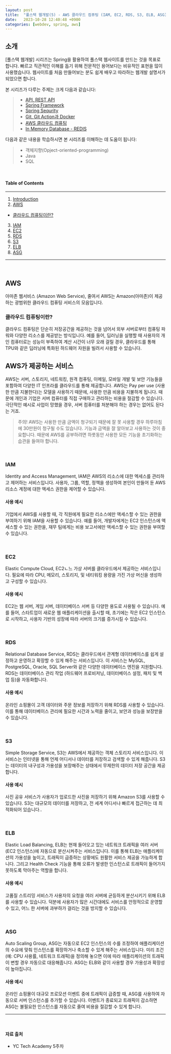 ```yaml
---
layout: post
title:  "풀스택 웹개발(5) - AWS 클라우드 컴퓨팅 (IAM, EC2, RDS, S3, ELB, ASG)"
date:   2023-10-28 12:40:48 +0900
categories: [webdev, spring, aws]
---
```



## 소개
[풀스택 웹개발] 시리즈는 Spring을 활용하여 풀스택 웹사이트를 만드는 것을 목표로 합니다. 빠르고 직관적인 이해를 돕기 위해 전문적인 용어보다는 비유적인 표현을 많이 사용했습니다. 웹사이트를 처음 만들어보는 분도 쉽게 배우고 따라하는 웹개발 설명서가 되었으면 합니다.

본 시리즈가 다루는 주제는 크게 다음과 같습니다:
> - [API, REST API](#https://minisemin.github.io/webdev/2023/09/09/webdev1.html)
> - [Spring Framework](#https://minisemin.github.io/webdev/2023/09/14/webdev2.html)
> - [Spring Sequrity](#https://minisemin.github.io/webdev/2023/10/07/webdev3_spring_security.html)
> - [Git, Git Action과 Docker](#https://minisemin.github.io/webdev/2023/10/14/webdev4_git_gitaction_docker.html)
> - [AWS 클라우드 컴퓨팅](#https://minisemin.github.io/webdev/2023/10/14/webdev5_AWS.html)
> - [In Memory Database - REDIS](#https://minisemin.github.io/webdev/2023/11/04/webdev6_redis.html)

다음과 같은 내용을 학습하시면 본 시리즈를 이해하는 데 도움이 됩니다:
> - 객체지향(Opject-oriented-programming)
> - Java
> - SQL

&nbsp;
&nbsp;
&nbsp;
&nbsp;
&nbsp;

#### Table of Contents
---
1. [Introduction](#소개)
2. [AWS](#aws)
- [클라우드 컴퓨팅이란?](#클라우드-컴퓨팅이란)
3. [IAM](#iam)
4. [EC2](#ec2)
5. [RDS](#rds)
6. [S3](#s3)
7. [ELB](#elb)
8. [ASG](#asg)

---

&nbsp;
&nbsp;
&nbsp;
&nbsp;
&nbsp;

## AWS

아마존 웹서비스 (Amazon Web Service), 줄여서 AWS는 Amazon(아마존)이 제공하는 광범위한 클라우드 컴퓨팅 서비스의 모음입니다.

### 클라우드 컴퓨팅이란?
클라우드 컴퓨팅은 단순히 저장공간을 제공하는 것을 넘어서 외부 서버로부터 컴퓨팅 파워와 다양한 리소스를 제공받는 방식입니다. 예를 들어, 딥러닝을 실행할 때 사용자의 개인 컴퓨터로는 성능이 부족하여 계산 시간이 너무 오래 걸릴 경우, 클라우드를 통해 TPU와 같은 딥러닝에 특화된 하드웨어 자원을 빌려서 사용할 수 있습니다.

## AWS가 제공하는 서비스
AWS는 서버, 스토리지, 네트워킹, 원격 컴퓨팅, 이메일, 모바일 개발 및 보안 기능들을 포함하여 다양한 IT 인프라를 클라우드를 통해 제공합니다. AWS는 Pay per use (사용한 만큼 지불한다)는 모델을 사용하기 때문에, 사용한 만큼 비용을 지불하게 됩니다. 때문에 개인과 기업은 서버 컴퓨터를 직접 구매하고 관리하는 비용을 절감할 수 있습니다. 극단적인 예시로 사업이 망했을 경우, 서버 컴퓨터를 처분해야 하는 경우는 없어도 된다는 거죠.

> 주의! AWS는 사용한 만큼 금액이 청구되기 때문에 잘 못 사용할 경우 하루아침에 30만원이 청구될 수도 있습니다. 기능과 금액을 잘 알아보고 사용하는 것이 중요합니다. 때문에 AWS를 공부하려면 하룻동안 사용한 모든 기능을 초기화하는 습관을 들여야 합니다.

&nbsp;

### IAM

Identity and Access Management, IAM은 AWS의 리소스에 대한 엑세스를 관리하고 제어하는 서비스입니다. 사용자, 그룹, 역할, 정책을 생성하여 본인이 만들어 둔 AWS 리소스 계정에 대한 액세스 권한을 제어할 수 있습니다.

#### 사용 예시

기업에서 AWS를 사용할 때, 각 직원에게 필요한 리소스에만 액세스할 수 있는 권한을 부여하기 위해 IAM을 사용할 수 있습니다. 예를 들어, 개발자에게는 EC2 인스턴스에 액세스할 수 있는 권한을, 재무 팀에게는 비용 보고서에만 액세스할 수 있는 권한을 부여할 수 있습니다.

&nbsp;

### EC2

Elastic Compute Cloud, EC2ㄴ느 가상 서버를 클라우드에서 제공하는 서비스입니다. 필요에 따라 CPU, 메모리, 스토리지, 및 네티워킹 용량을 가진 가상 머신을 생성하고 구성할 수 있습니다.

#### 사용 예시

EC2는 웹 서버, 게임 서버, 데이터베이스 서버 등 다양한 용도로 사용될 수 있습니다. 예를 들어, 스타트업이 새로운 웹 애플리케이션을 출시할 때, 초기에는 작은 EC2 인스턴스로 시작하고, 사용자 기반의 성장에 따라 서버의 크기를 증가시킬 수 있습니다.

&nbsp;

### RDS

Relational Database Service, RDS는 클라우드에서 관계형 데이터베이스를 쉽게 설정하고 운영하고 확장할 수 있게 해주는 서비스입니다. 이 서비스는 MySQL, PostgreSQL, Oracle, SQL Server와 같은 다양한 데이터베이스 엔진을 지원합니다. RDS는 데이터베이스 관리 작업 (하드웨어 프로비저닝, 데이터베이스 설정, 패치 및 백업 등)을 자동화합니다.

#### 사용 예시

온라인 쇼핑몰이 고객 데이터와 주문 정보를 저장하기 위해 RDS를 사용할 수 있습니다. 이를 통해 데이터베이스 관리에 필요한 시간과 노력을 줄이고, 보안과 성능을 보장받을 수 있습니다.


&nbsp;

### S3

Simple Storage Service, S3는 AWS에서 제공하는 객체 스토리지 서비스입니다. 이 서비스는 인터넷을 통해 언제 어디서나 데이터를 저장하고 검색할 수 있게 해줍니다. S3는 데이터의 내구성과 가용성을 보장해주는 상태에서 무제한의 데이터 저장 공간을 제공합니다.

#### 사용 예시
사진 공유 서비스가 사용자가 업로드한 사진을 저장하기 위해 Amazon S3를 사용할 수 있습니다. S3는 대규모의 데이터를 저장하고, 전 세계 어디서나 빠르게 접근하는 데 최적화되어 있습니다..

&nbsp;

### ELB

Elastic Load Balancing, ELB는 현재 들어오고 있는 네트워크 트래픽을 여러 서버(EC2 인스턴스)에 자동으로 분산시켜주는 서비스입니다. 이를 통해 ELB는 애플리케이션의 가용성을 높이고, 트래픽이 급증하는 상황에도 원활한 서비스 제공을 가능하게 합니다. 그리고 Health Check 기능을 통해 오류가 발생한 인스턴스로 트래픽이 들어가지 못하도록 막아주는 역할을 합니다.

#### 사용 예시

고품질 스트리밍 서비스가 사용자의 요청을 여러 서버에 균등하게 분산시키기 위해 ELB를 사용할 수 있습니다. 덕분에 사용자가 많은 시간대에도 서비스를 안정적으로 운영할 수 있고, 어느 한 서버에 과부하가 걸리는 것을 방지할 수 있습니다.

&nbsp;

### ASG

Auto Scaling Group, ASG는 자동으로 EC2 인스턴스의 수를 조정하여 애플리케이션의 수요에 맞춰 인스턴스를 확장하거나 축소할 수 있게 해주는 서비스입니다. 미리 조건(예: CPU 사용률, 네트워크 트래픽)을 정의해 놓으면 이에 따라 애플리케이션의 트래픽이 변할 경우 자동으로 대응해줍니다. ASG는 ELB와 같이 사용할 경우 가용성과 확장성이 높아집니다.

#### 사용 예시
온라인 쇼핑몰이 대규모 프로모션 이벤트 중에 트래픽이 급증할 때, ASG를 사용하여 자동으로 서버 인스턴스를 추가할 수 있습니다. 이벤트가 종료되고 트래픽이 감소하면 ASG는 불필요한 인스턴스를 자동으로 줄여 비용을 절감할 수 있게 합니다.

---

&nbsp;
&nbsp;
&nbsp;
&nbsp;
&nbsp;

#### 자료 출처
- YC Tech Academy 5주차
